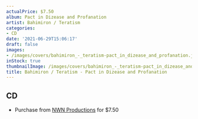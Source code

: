 ```yaml
---
actualPrice: $7.50
album: Pact in Dizease and Profanation
artist: Bahimiron / Teratism
categories:
- CD
date: '2021-06-29T15:06:17'
draft: false
images:
- /images/covers/bahimiron_-_teratism-pact_in_dizease_and_profanation.jpg
inStock: true
thumbnailImage: /images/covers/bahimiron_-_teratism-pact_in_dizease_and_profanation-thumb.jpg
title: Bahimiron / Teratism - Pact in Dizease and Profanation
---
```


## CD
* Purchase from [NWN Productions](http://shop.nwnprod.com/index.php?route=product/product&path=93&product_id=6037&sort=pd.name&order=ASC) for $7.50

